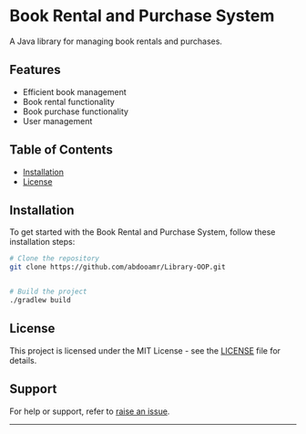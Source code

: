 # Book Rental and Purchase System

A Java library for managing book rentals and purchases.

## Features

- Efficient book management
- Book rental functionality
- Book purchase functionality
- User management

## Table of Contents

- [Installation](#installation)
- [License](#license)

## Installation

To get started with the Book Rental and Purchase System, follow these installation steps:

```bash
# Clone the repository
git clone https://github.com/abdooamr/Library-OOP.git


# Build the project
./gradlew build
```

## License

This project is licensed under the MIT License - see the [LICENSE](LICENSE) file for details.

## Support

For help or support, refer to [raise an issue](https://github.com/abdooamr/Library-OOP/issues).

---
